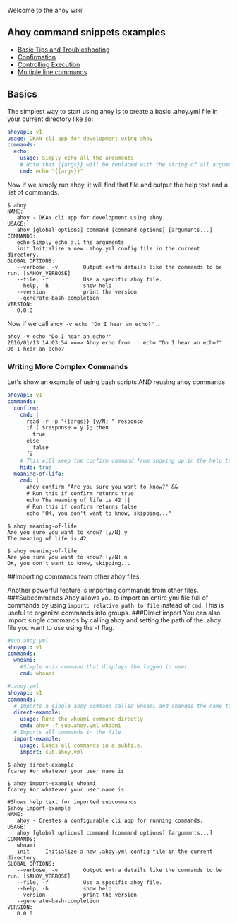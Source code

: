 Welcome to the ahoy wiki!


## Ahoy command snippets examples
* [Basic Tips and Troubleshooting](Basic-Tips-and-Troubleshooting.html)
* [Confirmation](Confirmation.html)
* [Controlling Execution](Controlling-Execution.html)
* [Multiple line commands](Multiple-line-commands.html)

## Basics
The simplest way to start using ahoy is to create a basic .ahoy.yml file in your current directory like so:
```Yaml
ahoyapi: v1
usage: DKAN cli app for development using ahoy.
commands:
  echo:
    usage: Simply echo all the arguments
    # Note that {{args}} will be replaced with the string of all arguments passed
    cmd: echo "{{args}}"
```

Now if we simply run ahoy, it will find that file and output the help text and a list of commands.
```
$ ahoy
NAME:
   ahoy - DKAN cli app for development using ahoy.
USAGE:
   ahoy [global options] command [command options] [arguments...]
COMMANDS:
   echo	Simply echo all the arguments
   init	Initialize a new .ahoy.yml config file in the current directory.
GLOBAL OPTIONS:
   --verbose, -v		Output extra details like the commands to be run. [$AHOY_VERBOSE]
   --file, -f 			Use a specific ahoy file.
   --help, -h			show help
   --version			print the version
   --generate-bash-completion
VERSION:
   0.0.0
```
Now if we call `ahoy -v echo "Do I hear an echo?"` ..
```
ahoy -v echo "Do I hear an echo?"
2016/01/13 14:03:54 ===> Ahoy echo from  : echo "Do I hear an echo?"
Do I hear an echo?
```

### Writing More Complex Commands
Let's show an example of using bash scripts AND reusing ahoy commands
```Yaml
ahoyapi: v1
commands:
  confirm:
    cmd: |
      read -r -p "{{args}} [y/N] " response
      if [ $response = y ]; then
        true
      else
        false
      fi
    # This will keep the confirm command from showing up in the help text.
    hide: true
  meaning-of-life:
    cmd: |
      ahoy confirm "Are you sure you want to know?" &&
      # Run this if confirm returns true
      echo The meaning of life is 42 ||
      # Run this if confirm returns false
      echo "OK, you don't want to know, skipping..."
```
```
$ ahoy meaning-of-life
Are you sure you want to know? [y/N] y
The meaning of life is 42

$ ahoy meaning-of-life
Are you sure you want to know? [y/N] n
OK, you don't want to know, skipping...
```

##Importing commands from other ahoy files.

Another powerful feature is importing commands from other files.
###Subcommands
Ahoy allows you to import an entire yml file full of commands by using `import: relative path to file` instead of `cmd`. This is useful to organize commands into groups.
###Direct import
You can also import single commands by calling ahoy and setting the path of the .ahoy file you want to use using the -f flag.
```Yaml
#sub.ahoy.yml
ahoyapi: v1
commands:
  whoami:
    #Simple unix command that displays the logged in user.
    cmd: whoami
```
```Yaml
#.ahoy.yml
ahoyapi: v1
commands:
  # Imports a single ahoy command called whoami and changes the name to direct example
  direct-example:
    usage: Runs the whoami command directly
    cmd: ahoy -f sub.ahoy.yml whoami
  # Imports all commands in the file
  import-example:
    usage: Loads all commands in a subfile.
    import: sub.ahoy.yml
```
```
$ ahoy direct-example
fcarey #or whatever your user name is

$ ahoy import-example whoami
fcarey #or whatever your user name is

#Shows help text for imported subcommands
$ahoy import-example
NAME:
   ahoy - Creates a configurable cli app for running commands.
USAGE:
   ahoy [global options] command [command options] [arguments...]
COMMANDS:
   whoami
   init		Initialize a new .ahoy.yml config file in the current directory.
GLOBAL OPTIONS:
   --verbose, -v		Output extra details like the commands to be run. [$AHOY_VERBOSE]
   --file, -f 			Use a specific ahoy file.
   --help, -h			show help
   --version			print the version
   --generate-bash-completion
VERSION:
   0.0.0
```
